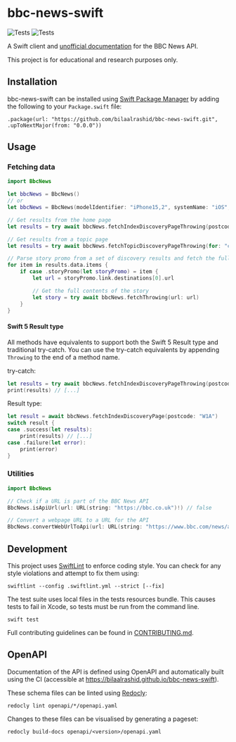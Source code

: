 # bbc-news-swift

![Tests](https://github.com/bilaalrashid/BbcNewsSwift/actions/workflows/swift.yml/badge.svg)
![Tests](https://github.com/bilaalrashid/BbcNewsSwift/actions/workflows/openapi.yml/badge.svg)

A Swift client and [unofficial documentation](https://bilaalrashid.github.io/bbc-news-swift/) for the BBC News API.

This project is for educational and research purposes only.

## Installation

bbc-news-swift can be installed using [Swift Package Manager](https://www.swift.org/documentation/package-manager/) by adding the following to your `Package.swift` file:
```
.package(url: "https://github.com/bilaalrashid/bbc-news-swift.git", .upToNextMajor(from: "0.0.0"))
```

## Usage

### Fetching data

```swift
import BbcNews

let bbcNews = BbcNews()
// or
let bbcNews = BbcNews(modelIdentifier: "iPhone15,2", systemName: "iOS", systemVersion: "17.0")

// Get results from the home page
let results = try await bbcNews.fetchIndexDiscoveryPageThrowing(postcode: "W1A")

// Get results from a topic page
let results = try await bbcNews.fetchTopicDiscoveryPageThrowing(for: "c50znx8v8y4t")

// Parse story promo from a set of discovery results and fetch the full contents of that story
for item in results.data.items {
    if case .storyPromo(let storyPromo) = item {
        let url = storyPromo.link.destinations[0].url 

        // Get the full contents of the story
        let story = try await bbcNews.fetchThrowing(url: url) 
    }
}
```

#### Swift 5 Result type

All methods have equivalents to support both the Swift 5 Result type and traditional try-catch.
You can use the try-catch equivalents by appending `Throwing` to the end of a method name. 

try-catch:
```swift
let results = try await bbcNews.fetchIndexDiscoveryPageThrowing(postcode: "W1A")
print(results) // [...]
```

Result type:
```swift
let result = await bbcNews.fetchIndexDiscoveryPage(postcode: "W1A")
switch result {
case .success(let results):
    print(results) // [...]
case .failure(let error):
    print(error)
}
```

### Utilities

```swift
import BbcNews

// Check if a URL is part of the BBC News API
BbcNews.isApiUrl(url: URL(string: "https://bbc.co.uk")!) // false

// Convert a webpage URL to a URL for the API
BbcNews.convertWebUrlToApi(url: URL(string: "https://www.bbc.com/news/articles/c289n8m4j19o")!) // https://news-app.api.bbc.co.uk/fd/app-article-api?clientName=Chrysalis&clientVersion=pre-7&page=https://www.bbc.com/news/articles/c289n8m4j19o
```

## Development

This project uses [SwiftLint](https://github.com/realm/SwiftLint) to enforce coding style.
You can check for any style violations and attempt to fix them using:

```
swiftlint --config .swiftlint.yml --strict [--fix]
```

The test suite uses local files in the tests resources bundle.
This causes tests to fail in Xcode, so tests must be run from the command line.

```
swift test
```

Full contributing guidelines can be found in [CONTRIBUTING.md](https://github.com/bilaalrashid/bbc-news-swift/blob/main/CONTRIBUTING.md).

## OpenAPI

Documentation of the API is defined using OpenAPI and automatically built using the CI (accessible at https://bilaalrashid.github.io/bbc-news-swift).

These schema files can be linted using [Redocly](https://github.com/Redocly/redocly-cli):
```
redocly lint openapi/*/openapi.yaml
```

Changes to these files can be visualised by generating a pageset: 
```
redocly build-docs openapi/<version>/openapi.yaml
```
